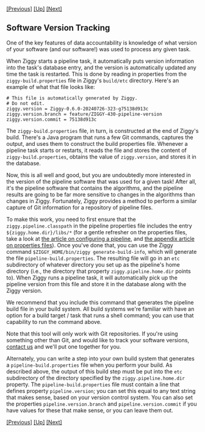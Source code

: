 <!-- -*-visual-line-*- -->

[[Previous]](advanced-uow.md)
[[Up]](dusty-corners.md)
[[Next]](contact-us.md)

## Software Version Tracking

One of the key features of data accountability is knowledge of what version of your software (and our software!) was used to process any given task. 

When Ziggy starts a pipeline task, it automatically puts version information into the task's database entry, and the version is automatically updated any time the task is restarted. This is done by reading in properties from the `ziggy-build.properties` file in Ziggy's `build/etc` directory. Here's an example of what that file looks like:

```
# This file is automatically generated by Ziggy.
# Do not edit.
ziggy.version = Ziggy-0.6.0-20240726-323-g75138d913c
ziggy.version.branch = feature/ZIGGY-430-pipeline-version
ziggy.version.commit = 75138d913c
```

The `ziggy-build.properties` file, in turn, is constructed at the end of Ziggy's build. There's a Java program that runs a few Git commands, captures the output, and uses them to construct the build properties file. Whenever a pipeline task starts or restarts, it reads the file and stores the content of `ziggy-build.properties`, obtains the value of `ziggy.version`, and stores it in the database. 

Now, this is all well and good, but you are undoubtedly more interested in the version of the pipeline software that was used for a given task! After all, it's the pipeline software that contains the algorithms, and the pipeline results are going to be far more sensitive to changes in the algorithms than changes in Ziggy. Fortunately, Ziggy provides a method to perform a similar capture of Git information for a repository of pipeline files. 

To make this work, you need to first ensure that the `ziggy.pipeline.classpath` in the pipeline properties file includes the entry `${ziggy.home.dir}/libs/*`  (for a gentle refresher on the properties files, take a look at [the article on configuring a pipeline](configuring-pipeline.md), and [the appendix article on properties files](properties.md)). Once you've done that, you can use the Ziggy command `$ZIGGY_HOME/bin/ziggy generate-build-info`, which will generate the file `pipeline-build.properties`. The resulting file will go in an `etc` subdirectory of whatever directory you set up as the pipeline's home directory (i.e., the directory that property `ziggy.pipeline.home.dir` points to). When Ziggy runs a pipeline task, it will automatically pick up the pipeline version from this file and store it in the database along with the Ziggy version. 

We recommend that you include this command that generates the pipeline build file in your build system. All build systems we're familiar with have an option for a build target / task that runs a shell command; you can use that capability to run the command above. 

Note that this tool will only work with Git repositories. If you're using something other than Git, and would like to track your software versions, [contact us](contact-us.md) and we'll put one together for you. 

Alternately, you can write a step into your own build system that generates a `pipeline-build.properties` file when you perform your build. As described above, the output of this build step must be put into the `etc` subdirectory of the directory specified by the `ziggy.pipeline.home.dir` property. The `pipeline-build.properties` file must contain a line that defines property `pipeline.version`; you can set this equal to any text string that makes sense, based on your version control system. You can also set the properties `pipeline.version.branch` and `pipeline.version.commit` if you have values for these that make sense, or you can leave them out. 

[[Previous]](advanced-uow.md)
[[Up]](dusty-corners.md)
[[Next]](contact-us.md)

